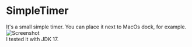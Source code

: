 # SimpleTimer
It's a small simple timer. You can place it next to MacOs dock, for example.
![Screenshot](https://i.ibb.co/D9PPqJt/2024-05-09-01-03-38.png)
<br>
I tested it with JDK 17.